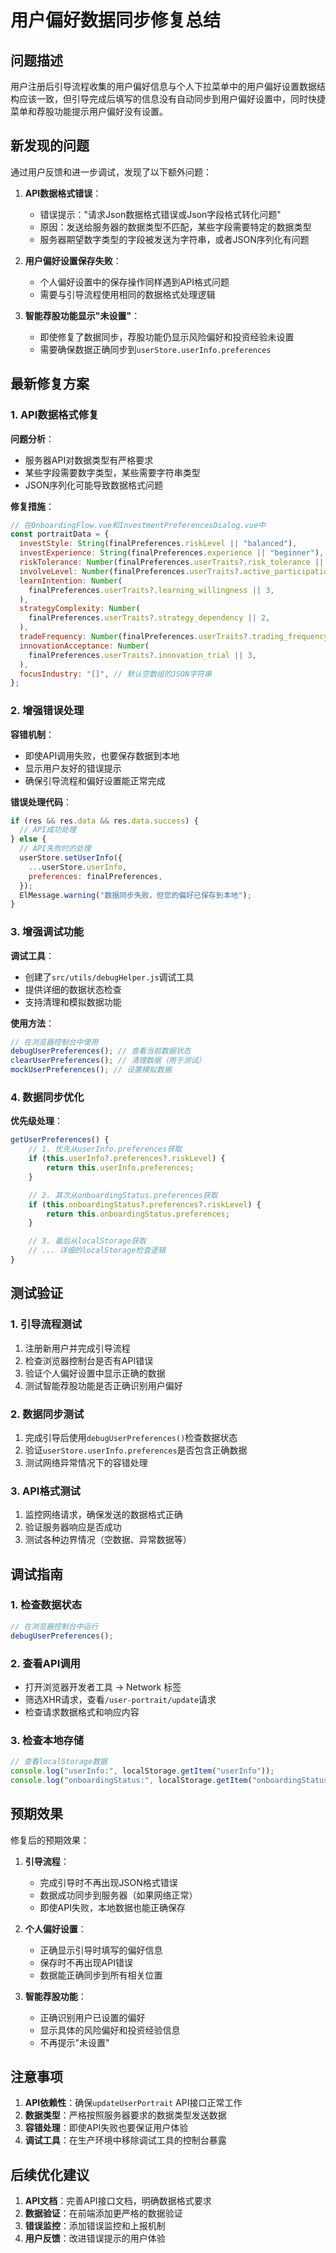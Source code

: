 # 用户偏好数据同步修复总结

## 问题描述

用户注册后引导流程收集的用户偏好信息与个人下拉菜单中的用户偏好设置数据结构应该一致，但引导完成后填写的信息没有自动同步到用户偏好设置中，同时快捷菜单和荐股功能提示用户偏好没有设置。

## 新发现的问题

通过用户反馈和进一步调试，发现了以下额外问题：

1. **API数据格式错误**：

   - 错误提示："请求Json数据格式错误或Json字段格式转化问题"
   - 原因：发送给服务器的数据类型不匹配，某些字段需要特定的数据类型
   - 服务器期望数字类型的字段被发送为字符串，或者JSON序列化有问题

2. **用户偏好设置保存失败**：

   - 个人偏好设置中的保存操作同样遇到API格式问题
   - 需要与引导流程使用相同的数据格式处理逻辑

3. **智能荐股功能显示"未设置"**：
   - 即使修复了数据同步，荐股功能仍显示风险偏好和投资经验未设置
   - 需要确保数据正确同步到`userStore.userInfo.preferences`

## 最新修复方案

### 1. API数据格式修复

**问题分析**：

- 服务器API对数据类型有严格要求
- 某些字段需要数字类型，某些需要字符串类型
- JSON序列化可能导致数据格式问题

**修复措施**：

```javascript
// 在OnboardingFlow.vue和InvestmentPreferencesDialog.vue中
const portraitData = {
  investStyle: String(finalPreferences.riskLevel || "balanced"),
  investExperience: String(finalPreferences.experience || "beginner"),
  riskTolerance: Number(finalPreferences.userTraits?.risk_tolerance || 3),
  involveLevel: Number(finalPreferences.userTraits?.active_participation || 3),
  learnIntention: Number(
    finalPreferences.userTraits?.learning_willingness || 3,
  ),
  strategyComplexity: Number(
    finalPreferences.userTraits?.strategy_dependency || 2,
  ),
  tradeFrequency: Number(finalPreferences.userTraits?.trading_frequency || 2),
  innovationAcceptance: Number(
    finalPreferences.userTraits?.innovation_trial || 3,
  ),
  focusIndustry: "[]", // 默认空数组的JSON字符串
};
```

### 2. 增强错误处理

**容错机制**：

- 即使API调用失败，也要保存数据到本地
- 显示用户友好的错误提示
- 确保引导流程和偏好设置能正常完成

**错误处理代码**：

```javascript
if (res && res.data && res.data.success) {
  // API成功处理
} else {
  // API失败时的处理
  userStore.setUserInfo({
    ...userStore.userInfo,
    preferences: finalPreferences,
  });
  ElMessage.warning("数据同步失败，但您的偏好已保存到本地");
}
```

### 3. 增强调试功能

**调试工具**：

- 创建了`src/utils/debugHelper.js`调试工具
- 提供详细的数据状态检查
- 支持清理和模拟数据功能

**使用方法**：

```javascript
// 在浏览器控制台中使用
debugUserPreferences(); // 查看当前数据状态
clearUserPreferences(); // 清理数据（用于测试）
mockUserPreferences(); // 设置模拟数据
```

### 4. 数据同步优化

**优先级处理**：

```javascript
getUserPreferences() {
    // 1. 优先从userInfo.preferences获取
    if (this.userInfo?.preferences?.riskLevel) {
        return this.userInfo.preferences;
    }

    // 2. 其次从onboardingStatus.preferences获取
    if (this.onboardingStatus?.preferences?.riskLevel) {
        return this.onboardingStatus.preferences;
    }

    // 3. 最后从localStorage获取
    // ... 详细的localStorage检查逻辑
}
```

## 测试验证

### 1. 引导流程测试

1. 注册新用户并完成引导流程
2. 检查浏览器控制台是否有API错误
3. 验证个人偏好设置中显示正确的数据
4. 测试智能荐股功能是否正确识别用户偏好

### 2. 数据同步测试

1. 完成引导后使用`debugUserPreferences()`检查数据状态
2. 验证`userStore.userInfo.preferences`是否包含正确数据
3. 测试网络异常情况下的容错处理

### 3. API格式测试

1. 监控网络请求，确保发送的数据格式正确
2. 验证服务器响应是否成功
3. 测试各种边界情况（空数据、异常数据等）

## 调试指南

### 1. 检查数据状态

```javascript
// 在浏览器控制台中运行
debugUserPreferences();
```

### 2. 查看API调用

- 打开浏览器开发者工具 → Network 标签
- 筛选XHR请求，查看`/user-portrait/update`请求
- 检查请求数据格式和响应内容

### 3. 检查本地存储

```javascript
// 查看localStorage数据
console.log("userInfo:", localStorage.getItem("userInfo"));
console.log("onboardingStatus:", localStorage.getItem("onboardingStatus"));
```

## 预期效果

修复后的预期效果：

1. **引导流程**：

   - 完成引导时不再出现JSON格式错误
   - 数据成功同步到服务器（如果网络正常）
   - 即使API失败，本地数据也能正确保存

2. **个人偏好设置**：

   - 正确显示引导时填写的偏好信息
   - 保存时不再出现API错误
   - 数据能正确同步到所有相关位置

3. **智能荐股功能**：
   - 正确识别用户已设置的偏好
   - 显示具体的风险偏好和投资经验信息
   - 不再提示"未设置"

## 注意事项

1. **API依赖性**：确保`updateUserPortrait` API接口正常工作
2. **数据类型**：严格按照服务器要求的数据类型发送数据
3. **容错处理**：即使API失败也要保证用户体验
4. **调试工具**：在生产环境中移除调试工具的控制台暴露

## 后续优化建议

1. **API文档**：完善API接口文档，明确数据格式要求
2. **数据验证**：在前端添加更严格的数据验证
3. **错误监控**：添加错误监控和上报机制
4. **用户反馈**：改进错误提示的用户体验
